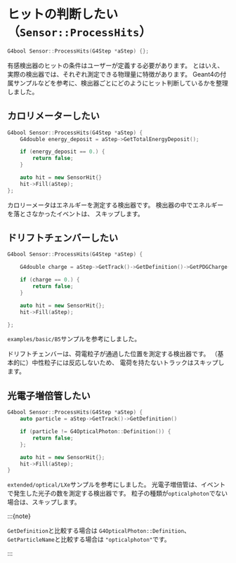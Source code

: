 # ヒットの判断したい（``Sensor::ProcessHits``）

```cpp
G4bool Sensor::ProcessHits(G4Step *aStep) {};
```

有感検出器のヒットの条件はユーザーが定義する必要があります。
とはいえ、実際の検出器では、それぞれ測定できる物理量に特徴があります。
Geant4の付属サンプルなどを参考に、検出器ごとにどのようにヒット判断しているかを整理しました。

## カロリメーターしたい

```cpp
G4bool Sensor::ProcessHits(G4Step *aStep) {
    G4double energy_deposit = aStep->GetTotalEnergyDeposit();

    if (energy_deposit == 0.) {
        return false;
    }

    auto hit = new SensorHit{}
    hit->Fill(aStep);
};
```

カロリーメータはエネルギーを測定する検出器です。
検出器の中でエネルギーを落とさなかったイベントは、
スキップします。

## ドリフトチェンバーしたい

```cpp
G4bool Sensor::ProcessHits(G4Step *aStep) {

    G4double charge = aStep->GetTrack()->GetDefinition()->GetPDGCharge();

    if (charge == 0.) {
        return false;
    }

    auto hit = new SensorHit{};
    hit->Fill(aStep);

};
```

``examples/basic/B5``サンプルを参考にしました。

ドリフトチェンバーは、荷電粒子が通過した位置を測定する検出器です。
（基本的に）中性粒子には反応しないため、
電荷を持たないトラックはスキップします。

## 光電子増倍管したい

```cpp
G4bool Sensor::ProcessHits(G4Step *aStep) {
    auto particle = aStep->GetTrack()->GetDefinition()

    if (particle != G4OpticalPhoton::Definition()) {
        return false;
    };

    auto hit = new SensorHit{};
    hit->Fill(aStep);
}
```

``extended/optical/LXe``サンプルを参考にしました。
光電子増倍管は、イベントで発生した光子の数を測定する検出器です。
粒子の種類が``opticalphoton``でない場合は、スキップします。

:::{note}

``GetDefinition``と比較する場合は
``G4OpticalPhoton::Definition``、
``GetParticleName``と比較する場合は
``"opticalphoton"``です。

:::
